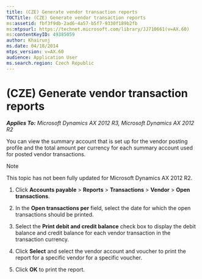 ```yaml
---
title: (CZE) Generate vendor transaction reports
TOCTitle: (CZE) Generate vendor transaction reports
ms:assetid: fbf3f9db-2ad6-4a57-b5f7-9330f189b2fb
ms:mtpsurl: https://technet.microsoft.com/library/JJ710661(v=AX.60)
ms:contentKeyID: 49385059
author: Khairunj
ms.date: 04/18/2014
mtps_version: v=AX.60
audience: Application User
ms.search.region: Czech Republic
---
```


# (CZE) Generate vendor transaction reports 


_**Applies To:** Microsoft Dynamics AX 2012 R3, Microsoft Dynamics AX 2012 R2_

You can view the summary account that is set up for the vendor posting profile and the total amount per currency for each summary account used for posted vendor transactions.


> [!NOTE]
> <P>This topic has not been fully updated for Microsoft Dynamics AX 2012 R2.</P>



1.  Click **Accounts payable** \> **Reports** \> **Transactions** \> **Vendor** \> **Open transactions**.

2.  In the **Open transactions per** field, select the date for which the open transactions should be printed.

3.  Select the **Print debit and credit balance** check box to display the debit balance and credit balance for each vendor transaction in the transaction currency.

4.  Click **Select** and select the vendor account and voucher to print the report for a specific vendor for a specific voucher.

5.  Click **OK** to print the report.

  


